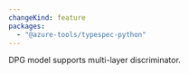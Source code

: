 ```yaml
---
changeKind: feature
packages:
  - "@azure-tools/typespec-python"
---
```


DPG model supports multi-layer discriminator.
